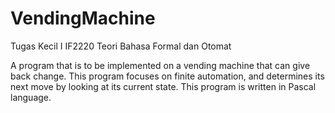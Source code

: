 # VendingMachine
Tugas Kecil I IF2220 Teori Bahasa Formal dan Otomat

A program that is to be implemented on a vending machine that can give back change. This program focuses on finite automation, and determines its next move by looking at its current state. This program is written in Pascal language.
